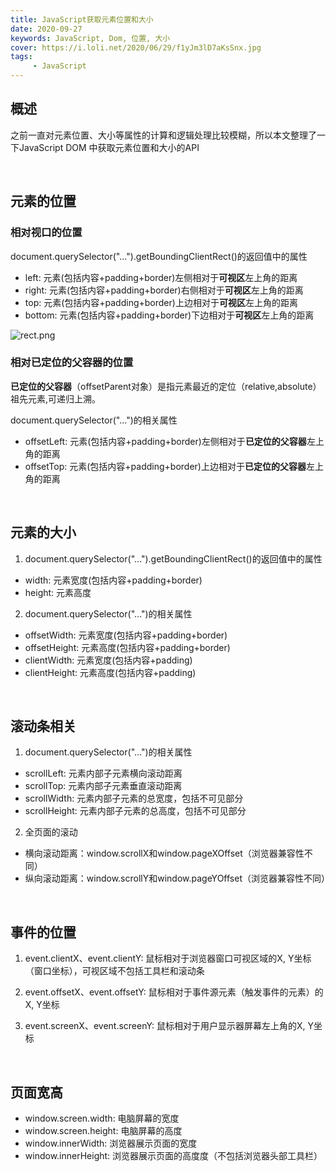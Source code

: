 ```yaml
---
title: JavaScript获取元素位置和大小
date: 2020-09-27
keywords: JavaScript, Dom, 位置, 大小
cover: https://i.loli.net/2020/06/29/f1yJm3lD7aKsSnx.jpg
tags:
     - JavaScript
---
```



## 概述

之前一直对元素位置、大小等属性的计算和逻辑处理比较模糊，所以本文整理了一下JavaScript DOM 中获取元素位置和大小的API

<br/>


## 元素的位置

### 相对视口的位置

document.querySelector("...").getBoundingClientRect()的返回值中的属性
 - left: 元素(包括内容+padding+border)左侧相对于**可视区**左上角的距离
 - right: 元素(包括内容+padding+border)右侧相对于**可视区**左上角的距离
 - top: 元素(包括内容+padding+border)上边相对于**可视区**左上角的距离
 - bottom: 元素(包括内容+padding+border)下边相对于**可视区**左上角的距离

 ![rect.png](https://i.loli.net/2020/09/23/XdfItmB1OT4Wpcw.png)

### 相对已定位的父容器的位置

**已定位的父容器**（offsetParent对象）是指元素最近的定位（relative,absolute）祖先元素,可递归上溯。

document.querySelector("...")的相关属性
 - offsetLeft: 元素(包括内容+padding+border)左侧相对于**已定位的父容器**左上角的距离
 - offsetTop: 元素(包括内容+padding+border)上边相对于**已定位的父容器**左上角的距离

<br/>


## 元素的大小

1. document.querySelector("...").getBoundingClientRect()的返回值中的属性
 - width: 元素宽度(包括内容+padding+border)
 - height: 元素高度

2. document.querySelector("...")的相关属性
 - offsetWidth: 元素宽度(包括内容+padding+border)
 - offsetHeight: 元素高度(包括内容+padding+border)
 - clientWidth: 元素宽度(包括内容+padding)
 - clientHeight: 元素高度(包括内容+padding)

<br/>


## 滚动条相关

1. document.querySelector("...")的相关属性
 - scrollLeft: 元素内部子元素横向滚动距离
 - scrollTop: 元素内部子元素垂直滚动距离
 - scrollWidth: 元素内部子元素的总宽度，包括不可见部分
 - scrollHeight: 元素内部子元素的总高度，包括不可见部分

2. 全页面的滚动
 - 横向滚动距离：window.scrollX和window.pageXOffset（浏览器兼容性不同）
 - 纵向滚动距离：window.scrollY和window.pageYOffset（浏览器兼容性不同）

<br/>


## 事件的位置

1. event.clientX、event.clientY: 鼠标相对于浏览器窗口可视区域的X, Y坐标（窗口坐标），可视区域不包括工具栏和滚动条

2. event.offsetX、event.offsetY: 鼠标相对于事件源元素（触发事件的元素）的X, Y坐标

3. event.screenX、event.screenY: 鼠标相对于用户显示器屏幕左上角的X, Y坐标

<br/>


## 页面宽高

- window.screen.width: 电脑屏幕的宽度
- window.screen.height: 电脑屏幕的高度
- window.innerWidth: 浏览器展示页面的宽度
- window.innerHeight: 浏览器展示页面的高度度（不包括浏览器头部工具栏）
